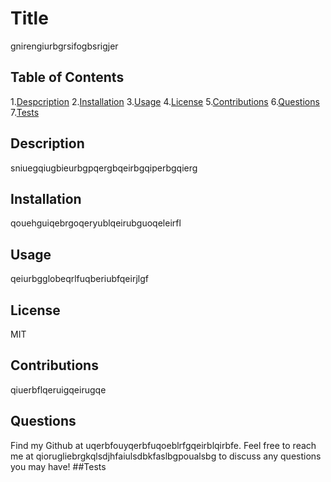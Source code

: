 # Title

gnirengiurbgrsifogbsrigjer

## Table of Contents

1.[Despcription](README.md#Description) 2.[Installation](README.md#Installation) 3.[Usage](README.md#Usage) 4.[License](README.md#Licensenode) 5.[Contributions](README.md#Contributions) 6.[Questions](README.md#Questions) 7.[Tests](README.md#Test)

## Description

sniuegqiugbieurbgpqergbqeirbgqiperbgqierg

## Installation

qouehguiqebrgoqeryublqeirubguoqeleirfl

## Usage

qeiurbgglobeqrlfuqberiubfqeirjlgf

## License

MIT

## Contributions

qiuerbflqeruigqeirugqe

## Questions

Find my Github at uqerbfouyqerbfuqoeblrfgqeirblqirbfe. Feel free to reach me at qiorugliebrgkqlsdjhfaiulsdbkfaslbgpoualsbg to discuss any questions you may have!
##Tests
